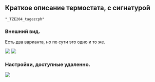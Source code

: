 ## Краткое описание термостата, с сигнатурой

	"_TZE204_tagezcph"
	
### Внешний вид.

Есть два варианта, но по сути это одно и то же.

<img src="https://raw.githubusercontent.com/slacky1965/tuya_thermostat_zrd/refs/heads/main/doc/images/model3_1.png"/>

<img src="https://raw.githubusercontent.com/slacky1965/tuya_thermostat_zrd/refs/heads/main/doc/images/model3_2.png"/>

### Настройки, доступные удаленно.

<img src="https://raw.githubusercontent.com/slacky1965/tuya_thermostat_zrd/refs/heads/main/doc/images/thermostat_r03_exposes.jpg"/>
